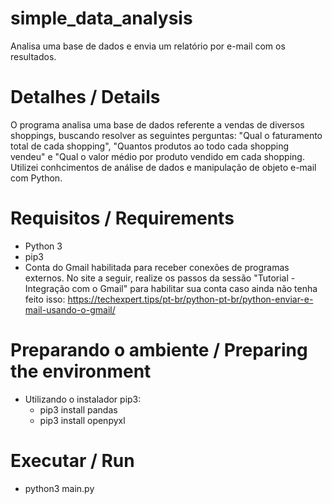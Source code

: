 # simple_data_analysis
Analisa uma base de dados e envia um relatório por e-mail com os resultados.

# Detalhes / Details
O programa analisa uma base de dados referente a vendas de diversos shoppings, buscando resolver as seguintes perguntas: "Qual o faturamento total de cada shopping", "Quantos produtos ao todo cada shopping vendeu" e "Qual o valor médio por produto vendido em cada shopping. Utilizei conhcimentos de análise de dados e manipulação de objeto e-mail com Python.

# Requisitos / Requirements
- Python 3
- pip3
- Conta do Gmail habilitada para receber conexões de programas externos. No site a seguir, realize os passos da sessão "Tutorial - Integração com o Gmail" para habilitar sua conta caso ainda não tenha feito isso: https://techexpert.tips/pt-br/python-pt-br/python-enviar-e-mail-usando-o-gmail/

# Preparando o ambiente / Preparing the environment
- Utilizando o instalador pip3:
  - pip3 install pandas
  - pip3 install openpyxl

# Executar / Run
- python3 main.py
